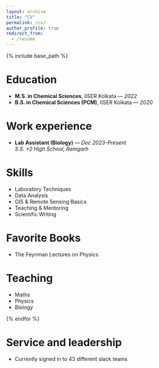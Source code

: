 ```yaml
---
layout: archive
title: "CV"
permalink: /cv/
author_profile: true
redirect_from:
  - /resume
---
```


{% include base_path %}

Education
======
- **M.S. in Chemical Sciences**, IISER Kolkata — *2022*  
- **B.S. in Chemical Sciences (PCM)**, IISER Kolkata — *2020*  

Work experience
======
- **Lab Assistant (Biology)** — *Dec 2023–Present*  
  *S.S. +2 High School, Ramgarh*  
  
Skills
======
- Laboratory Techniques  
- Data Analysis  
- GIS & Remote Sensing Basics  
- Teaching & Mentoring  
- Scientific Writing  

Favorite Books  
======
- The Feynman Lectures on Physics

Teaching
======
  - Maths
  - Physics
  - Biology
   
  {% endfor %}</ul>
  
Service and leadership
======
* Currently signed in to 43 different slack teams

